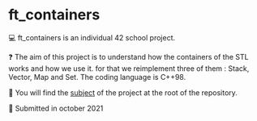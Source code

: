# ft_containers

💻 ft_containers is an individual 42 school project.

❓ The aim of this project is to understand how the containers of the STL works and how we use it. for that we reimplement three of them : Stack, Vector, Map and Set.
The coding language is C++98.

📃 You will find the [subject](https://github.com/anfisah/ft_containers/blob/main/en.subject.pdf) of the project at the root of the repository.

📆 Submitted in october 2021
